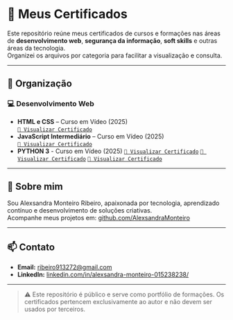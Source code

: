 # 📜 Meus Certificados

Este repositório reúne meus certificados de cursos e formações nas áreas de **desenvolvimento web**, **segurança da informação**, **soft skills** e outras áreas da tecnologia.  
Organizei os arquivos por categoria para facilitar a visualização e consulta.

---

## 📁 Organização

### 💻 Desenvolvimento Web
- **HTML e CSS** – Curso em Vídeo (2025)  
    [`📄 Visualizar Certificado`](./Certificados/ALEXSANDRA-MONTEIRO-RIBEIRO-HTML5-e-CSS3-Modulo-1-de-5-VIP-Certificado-Curso-em-Video.pdf)  
- **JavaScript Intermediário** – Curso em Vídeo (2025)  
    [`📄 Visualizar Certificado`](./Certificados/ALEXSANDRA-MONTEIRO-RIBEIRO-Javascript-40-Horas-Certificado-Curso-em-Video.pdf)
- **PYTHON 3** - Curso em Vídeo (2025)
    [`📄 Visualizar Certificado`](./Certificados/ALEXSANDRA-MONTEIRO-RIBEIRO-Python-3-8211-Mundo-1-40-Horas-Certificado-Curso-em-Video.pdf)
    [`📄 Visualizar Certificado`](./Certificados/ALEXSANDRA-MONTEIRO-RIBEIRO-Python-3-8211-Mundo-2-40-Horas-Certificado-Curso-em-Video.pdf)
    [`📄 Visualizar Certificado`](./Certificados/ALEXSANDRA-MONTEIRO-RIBEIRO-Python-3-8211-Mundo-3-40-Horas-Certificado-Curso-em-Video.pdf)
---

## 🎯 Sobre mim

Sou Alexsandra Monteiro Ribeiro, apaixonada por tecnologia, aprendizado contínuo e desenvolvimento de soluções criativas.  
Acompanhe meus projetos em: [github.com/AlexsandraMonteiro](https://github.com/AlexsandraMonteiro)

---

## 📫 Contato

- **Email:** ribeiro913272@gmail.com  
- **LinkedIn:** [linkedin.com/in/alexsandra-monteiro-015238238/](https://www.linkedin.com/in/alexsandra-monteiro-015238238/)

---

> ⚠️ Este repositório é público e serve como portfólio de formações. Os certificados pertencem exclusivamente ao autor e não devem ser usados por terceiros.

